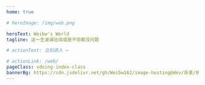 ```yaml
---
home: true

# heroImage: /img/web.png

heroText: Weibw's World
tagline: 这一生波澜壮阔或是不惊都没问题

# actionText: 立刻进入 →

# actionLink: /web/
pageClass: vdoing-index-class
bannerBg: https://cdn.jsdelivr.net/gh/Weibw162/image-hosting@dev/杂录/伊蕾雅.5vklmk9v83o0.webp
---
```


<ClientOnly>
  <WebInfo/>
</ClientOnly>

<ClientOnly>
  <IndexBigImg />
</ClientOnly>
